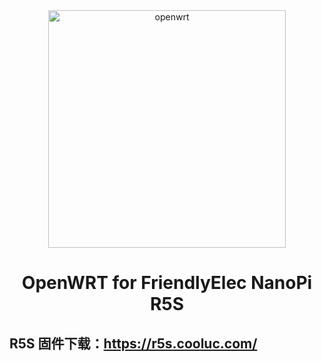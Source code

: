 <center><img src="https://upload.wikimedia.org/wikipedia/commons/8/84/OpenWrt_Logo.svg" width="380px" alt="openwrt" /></center>

<center><h1>OpenWRT for FriendlyElec NanoPi R5S</h1></center>

## R5S 固件下载：https://r5s.cooluc.com/
